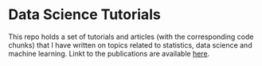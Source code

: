 # Data Science Tutorials

This repo holds a set of tutorials and articles (with the corresponding code chunks) that I have written on topics related to statistics, data science and machine learning. Linkt to the publications are available [here](https://michaloleszak.github.io/blog/).
